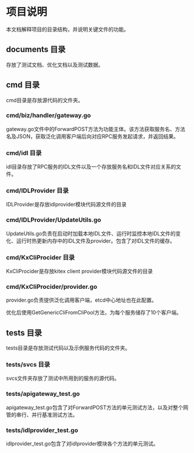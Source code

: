 # 项目说明
本文档解释项目的目录结构，并说明关键文件的功能。
## documents 目录
存放了测试文档、优化文档以及测试数据。
## cmd 目录
cmd目录是存放源代码的文件夹。
### cmd/biz/handler/gateway.go
gateway.go文件中的ForwardPOST方法为功能主体。该方法获取服务名、方法名及JSON，获取泛化调用客户端后向对应RPC服务发起请求，并返回结果。

### cmd/idl 目录
idl目录存放了RPC服务的IDL文件以及一个存放服务名和IDL文件对应关系的文件。

### cmd/IDLProvider 目录
IDLProvider是存放idlprovider模块代码源文件的目录

### cmd/IDLProvider/UpdateUtils.go
UpdateUtils.go负责在启动时加载本地IDL文件、运行时监控本地IDL文件的变化、运行时热更新内存中的IDL文件及provider。包含了对IDL文件的缓存。

### cmd/KxCliProcider 目录
KxCliProcider是存放kitex client provider模块代码源文件的目录

### cmd/KxCliProcider/provider.go
provider.go负责提供泛化调用客户端，etcd中心地址也在此配置。

优化后使用GetGenericCliFromCliPool方法，为每个服务储存了10个客户端。
## tests 目录
tests目录是存放测试代码以及示例服务代码的文件夹。
### tests/svcs 目录
svcs文件夹存放了测试中所用到的服务的源代码。
### tests/apigateway_test.go
apigateway_test.go包含了对ForwardPOST方法的单元测试方法，以及对整个网管的串行、并行基准测试方法。
### tests/idlprovider_test.go
idlprovider_test.go包含了对idlprovider模块各个方法的单元测试。


